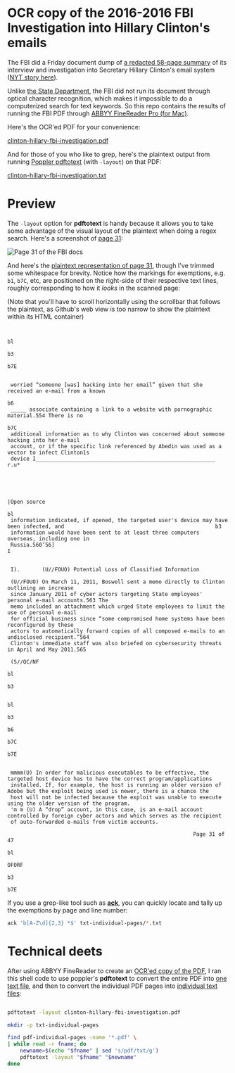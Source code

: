 # OCR copy of the 2016-2016 FBI Investigation into Hillary Clinton's emails

The FBI did a Friday document dump of [a redacted 58-page summary](http://www.nytimes.com/interactive/2016/09/02/us/politics/document-Hillary-Clinton-FBI-Investigation.html) of its interview and investigation into Secretary Hillary Clinton's email system ([NYT story here](http://www.nytimes.com/2016/09/03/us/politics/hillary-clinton-fbi.html)).

Unlike [the State Department](https://foia.state.gov/Search/Collections.aspx), the FBI did not run its document through optical character recognition, which makes it impossible to do a computerized search for text keywords. So this repo contains the results of running the FBI PDF through [ABBYY FineReader Pro (for Mac)](https://www.abbyy.com/support/finereader_pro_for_mac/sr/).

Here's the OCR'ed PDF for your convenience: 

[clinton-hillary-fbi-investigation.pdf](//dannguyen.github.io/clinton-hillary-email-fbi-investigation-docs/clinton-hillary-fbi-investigation.pdf)

And for those of you who like to grep, here's the plaintext output from running [Poppler pdftotext](https://poppler.freedesktop.org/) (with `-layout`) on that PDF: 

[clinton-hillary-fbi-investigation.txt](//dannguyen.github.io/clinton-hillary-email-fbi-investigation-docs/clinton-hillary-fbi-investigation.txt)


# Preview

The `-layout` option for __pdftotext__ is handy because it allows you to take some advantage of the visual layout of the plaintext when doing a regex search. Here's a screenshot of [page 31](https://github.com/dannguyen/clinton-hillary-email-fbi-investigation-docs/blob/master/pdf-individual-pages/0031.pdf):

![Page 31 of the FBI docs](http://i.imgur.com/l0ChqVG.jpg)

And here's the [plaintext representation of page 31](https://github.com/dannguyen/clinton-hillary-email-fbi-investigation-docs/blob/master/txt-individual-pages/0031.txt), though I've trimmed some whitespace for brevity. Notice how the markings for exemptions, e.g. `b1`, `b7C`, etc, are positioned on the right-side of their respective text lines, roughly corresponding to how it _looks_ in the scanned page:


(Note that you'll have to scroll horizontally using the scrollbar that follows the plaintext, as Github's web view is too narrow to show the plaintext within its HTML container)

```

                                                                                                                                          bl
                                                                                                                                          b3
                                                                                                                                          b7E


 worried “someone [was] hacking into her email” given that she received an e-mail from a known
                                                                                                                                        b6
 _____ associate containing a link to a website with pornographic material.554 There is no
                                                                                                                                        b7C
 additional information as to why Clinton was concerned about someone hacking into her e-mail
 account, or if the specific link referenced by Abedin was used as a vector to infect Clinton1s
 device I_________________________________________________________
r.u*




                                                                                 |Open source
                                                                                                                                         bl
 information indicated, if opened, the targeted user's device may have been infected, and                                                b3
 information would have been sent to at least three computers overseas, including one in
 Russia.560’56]                                                                                 I


 I).       (U//FOUO) Potential Loss of Classified Information

 (U//FOUO) On March 11, 2011, Boswell sent a memo directly to Clinton outlining an increase
 since January 2011 of cyber actors targeting State employees' personal e-mail accounts.563 The
 memo included an attachment which urged State employees to limit the use of personal e-mail
 for official business since “some compromised home systems have been reconfigured by these
 actors to automatically forward copies of all composed e-mails to an undisclosed recipient.”564
 Clinton's immediate staff was also briefed on cybersecurity threats in April and May 2011.565

 (S//QC/NF
                                                                                                                                              bl
                                                                                                                                              b3

                                                                                                                                          bl
                                                                                                                                          b3
                                                                                                                                          b6
                                                                                                                                          b7C
                                                                                                                                          b7E


 mmmm(U) In order for malicious executables to be effective, the targeted host device has to have the correct program/applications
 installed. If, for example, the host is running an older version of Adobe but the exploit being used is newer, there is a chance the
 host will not be infected because the exploit was unable to execute using the older version of the program.
 'm m (U) A “drop” account, in this case, is an e-mail account controlled by foreign cyber actors and which serves as the recipient
 of auto-forwarded e-mails from victim accounts.

                                                           Page 31 of 47
                                                                                                                                               bl
                                                                        OFORF
                                                                                                                                               b3
                                                                                                                                               b7E

```

If you use a grep-like tool such as [__ack__](http://beyondgrep.com/), you can quickly locate and tally up the exemptions by page and line number:

```sh
ack 'b[A-Z\d]{2,3} *$' txt-individual-pages/*.txt
```




# Technical deets

After using ABBYY FineReader to create an [OCR'ed copy of the PDF](clinton-hillary-fbi-investigation.pdf), I ran this shell code to use poppler's __pdftotext__ to convert the entire PDF into [one text file](clinton-hillary-fbi-investigation.txt), and then to convert the individual PDF pages into [individual text files](txt-individual-pages):


```sh

pdftotext -layout clinton-hillary-fbi-investigation.pdf

mkdir -p txt-individual-pages

find pdf-individual-pages -name '*.pdf' \
| while read -r fname; do
    newname=$(echo "$fname" | sed 's/pdf/txt/g')
    pdftotext -layout "$fname" "$newname"
done
```
